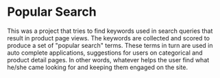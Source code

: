 Popular Search
==============

This was a project that tries to find keywords used in search queries that result in product page views.  The keywords are collected and scored to produce a set of "popular search" terms.  These terms in turn are used in auto complete applications, suggestions for users on categorical and product detail pages.  In other words, whatever helps the user find what he/she came looking for and keeping them engaged on the site.
